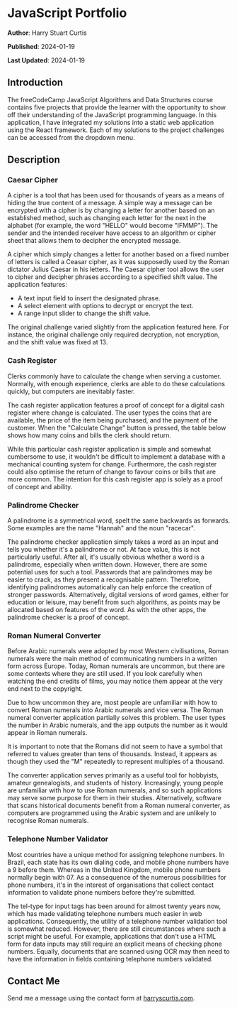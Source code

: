 # JavaScript Portfolio

**Author**: Harry Stuart Curtis

**Published**: 2024-01-19

**Last Updated**: 2024-01-19

## Introduction

The freeCodeCamp JavaScript Algorithms and Data Structures course contains five projects that provide the learner with the opportunity to show off their understanding of the JavaScript programming language. In this application, I have integrated my solutions into a static web application using the React framework. Each of my solutions to the project challenges can be accessed from the dropdown menu.

## Description

### Caesar Cipher

A cipher is a tool that has been used for thousands of years as a means of hiding the true content of a message. A simple way a message can be encrypted with a cipher is by changing a letter for another based on an established method, such as changing each letter for the next in the alphabet (for example, the word "HELLO" would become "IFMMP"). The sender and the intended receiver have access to an algorithm or cipher sheet that allows them to decipher the encrypted message.

A cipher which simply changes a letter for another based on a fixed number of letters is called a Ceasar cipher, as it was supposedly used by the Roman dictator Julius Caesar in his letters. The Caesar cipher tool allows the user to cipher and decipher phrases according to a specified shift value. The application features:

- A text input field to insert the designated phrase.
- A select element with options to decrypt or encrypt the text.
- A range input slider to change the shift value.

The original challenge varied slightly from the application featured here. For instance, the original challenge only required decryption, not encryption, and the shift value was fixed at 13.

### Cash Register

Clerks commonly have to calculate the change when serving a customer. Normally, with enough experience, clerks are able to do these calculations quickly, but computers are inevitably faster.

The cash register application features a proof of concept for a digital cash register where change is calculated. The user types the coins that are available, the price of the item being purchased, and the payment of the customer. When the "Calculate Change" button is pressed, the table below shows how many coins and bills the clerk should return.

While this particular cash register application is simple and somewhat cumbersome to use, it wouldn't be difficult to implement a database with a mechanical counting system for change. Furthermore, the cash register could also optimise the return of change to favour coins or bills that are more common. The intention for this cash register app is solely as a proof of concept and ability.

### Palindrome Checker

A palindrome is a symmetrical word, spelt the same backwards as forwards. Some examples are the name "Hannah" and the noun "racecar".

The palindrome checker application simply takes a word as an input and tells you whether it's a palindrome or not. At face value, this is not particularly useful. After all, it's usually obvious whether a word is a palindrome, especially when written down. However, there are some potential uses for such a tool. Passwords that are palindromes may be easier to crack, as they present a recognisable pattern. Therefore, identifying palindromes automatically can help enforce the creation of stronger passwords. Alternatively, digital versions of word games, either for education or leisure, may benefit from such algorithms, as points may be allocated based on features of the word. As with the other apps, the palindrome checker is a proof of concept.

### Roman Numeral Converter

Before Arabic numerals were adopted by most Western civilisations, Roman numerals were the main method of communicating numbers in a written form across Europe. Today, Roman numerals are uncommon, but there are some contexts where they are still used. If you look carefully when watching the end credits of films, you may notice them appear at the very end next to the copyright.

Due to how uncommon they are, most people are unfamiliar with how to convert Roman numerals into Arabic numerals and vice versa. The Roman numeral converter application partially solves this problem. The user types the number in Arabic numerals, and the app outputs the number as it would appear in Roman numerals.

It is important to note that the Romans did not seem to have a symbol that referred to values greater than tens of thousands. Instead, it appears as though they used the "M" repeatedly to represent multiples of a thousand.

The converter application serves primarily as a useful tool for hobbyists, amateur genealogists, and students of history. Increasingly, young people are unfamiliar with how to use Roman numerals, and so such applications may serve some purpose for them in their studies. Alternatively, software that scans historical documents benefit from a Roman numeral converter, as computers are programmed using the Arabic system and are unlikely to recognise Roman numerals.

### Telephone Number Validator

Most countries have a unique method for assigning telephone numbers. In Brazil, each state has its own dialing code, and mobile phone numbers have a 9 before them. Whereas in the United Kingdom, mobile phone numbers normally begin with 07. As a consequence of the numerous possibilities for phone numbers, it's in the interest of organisations that collect contact information to validate phone numbers before they're submitted.

The tel-type for input tags has been around for almost twenty years now, which has made validating telephone numbers much easier in web applications. Consequently, the utility of a telephone number validation tool is somewhat reduced. However, there are still circumstances where such a script might be useful. For example, applications that don't use a HTML form for data inputs may still require an explicit means of checking phone numbers. Equally, documents that are scanned using OCR may then need to have the information in fields containing telephone numbers validated.

## Contact Me

Send me a message using the contact form at [harryscurtis.com](https://www.harryscurtis.com/).
